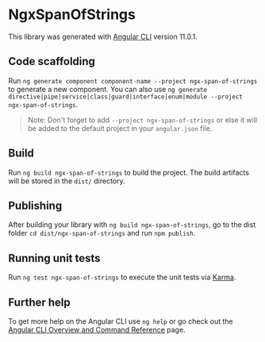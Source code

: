 # NgxSpanOfStrings

This library was generated with [Angular CLI](https://github.com/angular/angular-cli) version 11.0.1.

## Code scaffolding

Run `ng generate component component-name --project ngx-span-of-strings` to generate a new component. You can also use `ng generate directive|pipe|service|class|guard|interface|enum|module --project ngx-span-of-strings`.
> Note: Don't forget to add `--project ngx-span-of-strings` or else it will be added to the default project in your `angular.json` file. 

## Build

Run `ng build ngx-span-of-strings` to build the project. The build artifacts will be stored in the `dist/` directory.

## Publishing

After building your library with `ng build ngx-span-of-strings`, go to the dist folder `cd dist/ngx-span-of-strings` and run `npm publish`.

## Running unit tests

Run `ng test ngx-span-of-strings` to execute the unit tests via [Karma](https://karma-runner.github.io).

## Further help

To get more help on the Angular CLI use `ng help` or go check out the [Angular CLI Overview and Command Reference](https://angular.io/cli) page.

